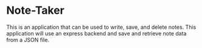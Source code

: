 # Note-Taker
This is an application that can be used to write, save, and delete notes. This application will use an express backend and save and retrieve note data from a JSON file.
